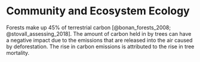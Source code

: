 # Community and Ecosystem Ecology

Forests make up 45% of terrestrial carbon [@bonan_forests_2008; @stovall_assessing_2018]. The amount of carbon held in by trees can have a negative impact due to the emissions that are released into the air caused by deforestation. The rise in carbon emissions is attributed to the rise in tree mortality.
